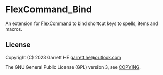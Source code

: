 # FlexCommand_Bind

An extension for [FlexCommand][1] to bind shortcut keys to spells, items and
macros.

## License

Copyright (C) 2023 Garrett HE <garrett.he@outlook.com>

The GNU General Public License (GPL) version 3, see [COPYING](./COPYING).

[1]: https://github.com/garrett-he/FlexCommand
